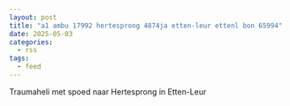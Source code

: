 ```yaml
---
layout: post
title: "a1 ambu 17992 hertesprong 4874ja etten-leur ettenl bon 65994"
date: 2025-05-03
categories: 
  - rss
tags: 
  - feed
---
```


Traumaheli met spoed naar Hertesprong in Etten-Leur
